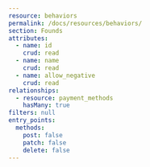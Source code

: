 ```yaml
---
resource: behaviors
permalink: /docs/resources/behaviors/
section: Founds
attributes:
  - name: id
    crud: read
  - name: name
    crud: read
  - name: allow_negative
    crud: read
relationships:
  - resource: payment_methods
    hasMany: true
filters: null
entry_points:
  methods:
    post: false
    patch: false
    delete: false
---
```

